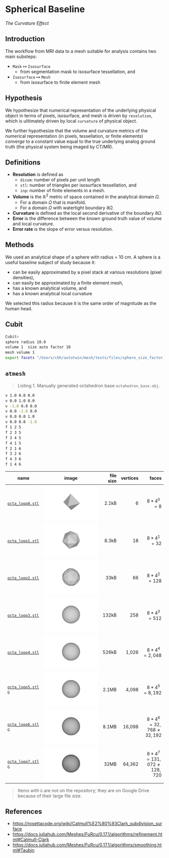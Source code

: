 # Spherical Baseline

*The Curvature Effect*

## Introduction

The workflow from MRI data to a mesh suitable for analysis contains two main
substeps:

* `Mask` $\mapsto$ `Isosurface`
  * from segmentation mask to isosurface tessellation, and
* `Isosurface` $\mapsto$ `Mesh`
  * from isosurface to finite element mesh

## Hypothesis

We hypothesize that numerical representation of the underlying physical object in terms of pixels, isosurface, and mesh is driven by `resolution`, which is ulitimately driven by local `curvature` of physical object.

We further hypothesize that the volume and curvature metrics of the numerical representation (in pixels, tessellation, or finite elements) *converge* to a constant value equal to the true underlying analog ground truth (the physical system being imaged by CT/MR).

## Definitions

* **Resolution** is defined as 
  * `dicom`: number of pixels per unit length
  * `stl`: number of triangles per isosurface tessellation, and 
  * `inp`: number of finite elements in a mesh.
* **Volume** is the $\mathbb{R}^3$ metric of space contained in the analytical domain $\Omega$.
  * For a domain $\Omega$ that is manifold.
  * For a domain $\Omega$ with watertight boundary $\partial \Omega$.
* **Curvature** is defined as the local second derivative of the boundary $\partial \Omega$.
* **Error** is the difference between the known ground truth value of volume and local curvature.
* **Error rate** is the slope of error versus resolution.

## Methods

We used an analytical shape of a sphere with radius = 10 cm.  A sphere is a useful baseline subject of study because it:

* can be easily approximated by a pixel stack at various resolutions (pixel densities),
* can easily be approximated by a finite element mesh,
* has a known analytical volume, and 
* has a known analytical local curvature

We selected this radius because it is the same order of magnitude as the human head.

## Cubit

```bash
Cubit>
sphere radius 10.0
volume 1  size auto factor 10
mesh volume 1
export facets "/Users/cbh/autotwin/mesh/tests/files/sphere_size_factor_10.fac"  overwrite 
```

## `atmesh`


> Listing 1. Manually generated octahedron base `octahedron_base.obj`.

```bash
v 1.0 0.0 0.0
v 0.0 1.0 0.0
v -1.0 0.0 0.0
v 0.0 -1.0 0.0
v 0.0 0.0 1.0
v 0.0 0.0 -1.0
f 1 2 5
f 2 3 5
f 3 4 5
f 4 1 5
f 2 1 6
f 3 2 6
f 4 3 6
f 1 4 6
```


name | image | file size | vertices | faces |
--- | --- | ---: | ---: | ---: |
[`octa_loop0.stl`](https://github.com/autotwin/data/blob/main/octa/octa_loop00.stl) | ![loop0](https://github.com/autotwin/data/blob/main/octa/octa_loop00.png) | 2.1kB | 6 | $8 * 4^0 = 8$ |
[`octa_loop1.stl`](https://github.com/autotwin/data/blob/main/octa/octa_loop01.stl) | ![loop1](https://github.com/autotwin/data/blob/main/octa/octa_loop01.png) | 8.3kB | 18 | $8 * 4^1 = 32$ |
[`octa_loop2.stl`](https://github.com/autotwin/data/blob/main/octa/octa_loop02.stl) | ![loop2](https://github.com/autotwin/data/blob/main/octa/octa_loop02.png) | 33kB | 66 | $8 * 4^2 = 128$ |
[`octa_loop3.stl`](https://github.com/autotwin/data/blob/main/octa/octa_loop03.stl) | ![loop3](https://github.com/autotwin/data/blob/main/octa/octa_loop03.png) | 132kB | 258 | $8 * 4^3 = 512$ |
[`octa_loop4.stl`](https://github.com/autotwin/data/blob/main/octa/octa_loop04.stl) | ![loop4](https://github.com/autotwin/data/blob/main/octa/octa_loop04.png) | 526kB | 1,026 | $8 * 4^4 = 2,048$ |
[`octa_loop5.stl`](https://drive.google.com/file/d/1EtlgQH40alzRsy5u-mcUiKF1UjI4uTux/view?usp=sharing) `G` | ![loop5](https://github.com/autotwin/data/blob/main/octa/octa_loop05.png) | 2.1MB | 4,098 | $8 * 4^5 = 8,192$ |
[`octa_loop6.stl`](https://drive.google.com/file/d/1oUuHunLHgbF2BIY2qkEKzQXsBh0RZqc0/view?usp=sharing) `G` | ![loop6](https://github.com/autotwin/data/blob/main/octa/octa_loop06.png) | 8.1MB  | 16,098 | $8 * 4^6 = 32,768 \neq 32,192$ |
[`octa_loop7.stl`](https://drive.google.com/file/d/15z9_C09LAXwFgarI-HPwSQpgPYKk1oAM/view?usp=sharing) `G` | ![loop7](https://github.com/autotwin/data/blob/main/octa/octa_loop07.png) | 32MB | 64,362 | $8 * 4^7 = 131,072 \neq 128,720$ |

> Items with `G` are not on the repository; they are on Google Drive because of their large file size.

## References

[^cs468]: Stanford cs468-10-fall Subdivision http://graphics.stanford.edu/courses/cs468-10-fall/LectureSlides/10_Subdivision.pdf

* https://rosettacode.org/wiki/Catmull%E2%80%93Clark_subdivision_surface
* https://docs.juliahub.com/Meshes/FuRcu/0.17.1/algorithms/refinement.html#Catmull-Clark
* https://docs.juliahub.com/Meshes/FuRcu/0.17.1/algorithms/smoothing.html#Taubin



